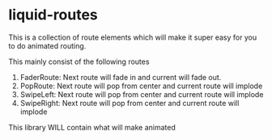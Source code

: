 # liquid-routes
This is a collection of route elements which will make it super easy for you to do animated routing.

This mainly consist of the following routes

1. FaderRoute: Next route will fade in and current will fade out.
2. PopRoute: Next route will pop from center and current route will implode
3. SwipeLeft: Next route will pop from center and current route will implode
3. SwipeRight: Next route will pop from center and current route will implode

This library WILL contain what will make animated

